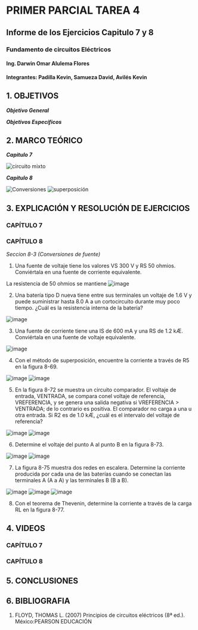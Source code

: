 # PRIMER PARCIAL TAREA 4

## Informe de los Ejercicios Capitulo 7 y 8
### Fundamento de circuitos Eléctricos 
#### Ing. Darwin Omar Alulema Flores

#### Integrantes: Padilla Kevin, Samueza David, Avilés Kevin

## 1. OBJETIVOS
***Objetivo General***

***Objetivos Específicos***
## 2. MARCO TEÓRICO
***Capitulo 7***

![circuito mixto](https://user-images.githubusercontent.com/94129932/146842317-8b70c8d2-d2b5-467d-b813-88ca2fa64882.png)

***Capitulo 8***

![Conversiones](https://user-images.githubusercontent.com/94129932/146842329-40f63331-0543-4eb9-9368-d631018c0c2a.png)
![superposición](https://user-images.githubusercontent.com/94129932/146842347-b605d965-0dfd-46ee-8aba-1537043bda75.png)


## 3. EXPLICACIÓN Y RESOLUCIÓN DE EJERCICIOS
### CAPÍTULO 7


### CAPÍTULO 8

*Seccion 8-3 (Conversiones de fuente)*
1. Una fuente de voltaje tiene los valores VS  300 V y RS  50 ohmios. Conviértala en una fuente de corriente equivalente.

La resistencia de 50 ohmios se mantiene 
![image](https://user-images.githubusercontent.com/93794279/146845117-57c6876d-c56f-425e-ae41-9891e2e3bed2.png)

2. Una batería tipo D nueva tiene entre sus terminales un voltaje de 1.6 V y puede suministrar hasta 8.0 A a un cortocircuito durante muy poco tiempo. ¿Cuál es la resistencia interna de la batería?

![image](https://user-images.githubusercontent.com/93794279/146845681-3811f143-df31-4af6-bdc0-96aa66254992.png)

3. Una fuente de corriente tiene una IS de 600 mA y una RS de 1.2 kÆ. Conviértala en una fuente de voltaje equivalente.

![image](https://user-images.githubusercontent.com/93794279/146846088-3ee7e9bd-c2ae-46e0-a03f-97115d35c373.png)

4. Con el método de superposición, encuentre la corriente a través de R5 en la figura 8-69.

![image](https://user-images.githubusercontent.com/93794279/146849859-27cdcfc5-7341-4f12-bec7-8dc129a27707.png)
![image](https://user-images.githubusercontent.com/93794279/146850042-6399a485-7265-4657-afa2-4176d34bc5a9.png)

5. En la figura 8-72 se muestra un circuito comparador. El voltaje de entrada, VENTRADA, se compara conel voltaje de referencia, VREFERENCIA, y se genera una salida negativa si VREFERENCIA > VENTRADA; de lo contrario es positiva. El comparador no carga a una u otra entrada. Si R2 es de 1.0 kÆ, ¿cuál es el intervalo del voltaje de referencia?

![image](https://user-images.githubusercontent.com/93794279/146850330-fe7f3d56-6a65-4edb-ab99-5817900772ef.png)
![image](https://user-images.githubusercontent.com/93794279/146850570-eb49d110-2e39-4cca-9e6c-89bb470a5c02.png)

6. Determine el voltaje del punto A al punto B en la figura 8-73.

![image](https://user-images.githubusercontent.com/93794279/146850923-1ac699e5-062d-4363-9e20-10a093f1743d.png)
![image](https://user-images.githubusercontent.com/93794279/146851308-07b23e15-d4fa-4730-a472-e05384169ae9.png)

7. La figura 8-75 muestra dos redes en escalera. Determine la corriente producida por cada una de las baterías cuando se conectan las terminales A (A a A) y las terminales B (B a B).

![image](https://user-images.githubusercontent.com/93794279/146852373-c575f7fc-280a-4790-b7db-82928c703a15.png)
![image](https://user-images.githubusercontent.com/93794279/146852452-0299efb2-b0c9-4842-a8c7-e838934eecb9.png)
![image](https://user-images.githubusercontent.com/93794279/146852485-d259f075-af8a-4429-b348-edb8760d5b3c.png)

 
 8. Con el teorema de Thevenin, determine la corriente a través de la carga RL en la figura 8-77.


## 4. VIDEOS
### CAPÍTULO 7
### CAPÍTULO 8
## 5. CONCLUSIONES
## 6. BIBLIOGRAFIA
1. FLOYD, THOMAS L. (2007) Principios de circuitos eléctricos (8ª ed.). México:PEARSON EDUCACIÓN
